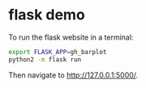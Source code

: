 # flask demo

To run the flask website in a terminal:

```bash
export FLASK_APP=gh_barplot
python2 -m flask run
```

Then navigate to <http://127.0.0.1:5000/>.

